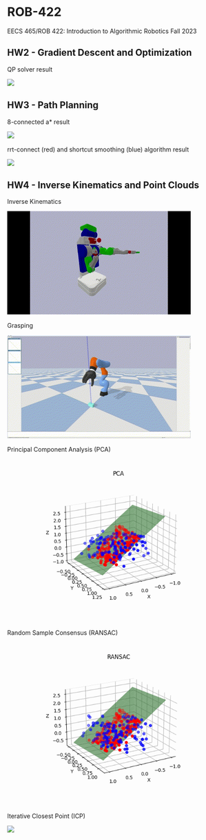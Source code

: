 # ROB-422
EECS 465/ROB 422: Introduction to Algorithmic Robotics Fall 2023

## HW2 - Gradient Descent and Optimization ##
QP solver result

![](https://github.com/relifeto18/ROB-422/blob/main/HW2%20-%20Gradient%20Descent%20and%20Optimization/QP.gif)

## HW3 - Path Planning ##
8-connected a* result 

![](https://github.com/relifeto18/ROB-422/blob/main/HW3%20-%20Path%20Planning/astar.gif)

rrt-connect (red) and shortcut smoothing (blue) algorithm result

![](https://github.com/relifeto18/ROB-422/blob/main/HW3%20-%20Path%20Planning/rrt.gif)

## HW4 - Inverse Kinematics and Point Clouds ##
Inverse Kinematics

![](https://github.com/relifeto18/ROB_422/blob/main/HW4%20-%20Inverse%20Kinematics%20and%20Point%20Clouds/ik.gif)

Grasping

![](https://github.com/relifeto18/ROB_422/blob/main/HW4%20-%20Inverse%20Kinematics%20and%20Point%20Clouds/grasp.gif)

Principal Component Analysis (PCA)

![](https://github.com/relifeto18/ROB_422/blob/main/HW4%20-%20Inverse%20Kinematics%20and%20Point%20Clouds/PCA.gif)

Random Sample Consensus (RANSAC)

![](https://github.com/relifeto18/ROB_422/blob/main/HW4%20-%20Inverse%20Kinematics%20and%20Point%20Clouds/RANSAC.gif)

Iterative Closest Point (ICP)

![](https://github.com/relifeto18/ROB_422/blob/main/HW4%20-%20Inverse%20Kinematics%20and%20Point%20Clouds/icp.gif)


